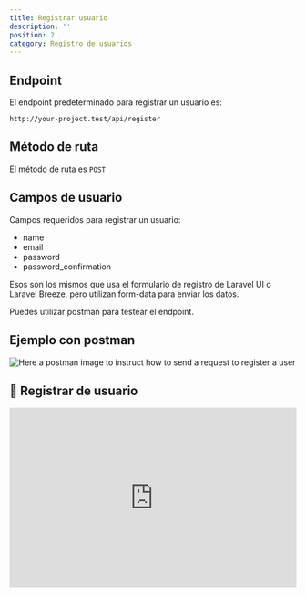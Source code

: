 ```yaml
---
title: Registrar usuario
description: ''
position: 2
category: Registro de usuarios
---
```


## Endpoint

El endpoint predeterminado para registrar un usuario es:

```
http://your-project.test/api/register
```

## Método de ruta

El método de ruta es `POST`

## Campos de usuario

Campos requeridos para registrar un usuario:

- name
- email
- password
- password_confirmation

Esos son los mismos que usa el formulario de registro de Laravel UI o Laravel Breeze, pero utilizan form-data para enviar los datos.

Puedes utilizar postman para testear el endpoint.

## Ejemplo con postman

![Here a postman image to instruct how to send a request to register a user](/images/postman-register-user-screenshot.png)

## 🍿 Registrar de usuario

<iframe style="width: 100%" height="315" src="https://www.youtube.com/embed/yrKTAUezkkQ" frameborder="0" allow="accelerometer; autoplay; clipboard-write; encrypted-media; gyroscope; picture-in-picture" allowfullscreen></iframe>